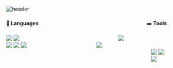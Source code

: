 ![header](https://capsule-render.vercel.app/api?type=waving&color=0:ffafd8,100:a6c1ee&height=300&section=header&text=GERONIMO%20:&#41;&fontSize=80&fontColor=ffffff&fontAlignY=33&desc=Welcome%20to%20yoojin's%20sweet%20home&descAlignY=51&descAlign=62)


#### :loudspeaker: Languages　　　　　　　　　　　　　　　　　　　　　:black_nib: Tools
<p>
  <img src="https://img.shields.io/badge/Java&nbsp;-007396?style=flat-square&logo=java&logoColor=white">
  <img src="https://img.shields.io/badge/Python-3776AB?style=flat-square&logo=python&logoColor=white">
  &#160;&#160;&#160;&#160;&#160;&#160;&#160;&#160;&#160;&#160;&#160;&#160;&#160;&#160;&#160;&#160;&#160;&#160;&#160;&#160;&#160;&#160;&#160;&#160;&#160;&#160;&#160;&#160;
  &#160;&#160;&#160;&#160;&#160;&#160;&#160;&#160;&#160;&#160;&#160;&#160;&#160;&#160;&#160;&#160;&#160;&#160;&#160;&#160;&#160;&#160;&#160;&#160;&#160;&#160;&#160;&#160;
  &#160;&#160;&#160;&#160;&#160;&#160;&#160;&#160;
  <img src="https://img.shields.io/badge/Spring Boot-6DB33F?style=flat-square&logo=Spring Boot&logoColor=white">
  <br>
  <img src="https://img.shields.io/badge/Javascript-F7DF1E?style=flat-square&logo=javascript&logoColor=white">
  <img src="https://img.shields.io/badge/HTML-E34F26?style=flat-square&logo=html5&logoColor=white">
  <img src="https://img.shields.io/badge/CSS-1572B6?style=flat-square&logo=css3&logoColor=white">
  &#160;&#160;&#160;&#160;&#160;&#160;&#160;&#160;&#160;&#160;&#160;&#160;&#160;&#160;&#160;&#160;&#160;&#160;&#160;&#160;&#160;&#160;&#160;&#160;&#160;&#160;&#160;&#160;
  &#160;&#160;&#160;&#160;&#160;&#160;&#160;&#160;&#160;&#160;&#160;&#160;&#160;&#160;&#160;&#160;&#160;
  <img src="https://img.shields.io/badge/Vue.js-4FC08D?style=flat-square&logo=vue.js&logoColor=white">
  <br>
  &#160;&#160;&#160;&#160;&#160;&#160;&#160;&#160;&#160;&#160;&#160;&#160;&#160;&#160;&#160;&#160;&#160;&#160;&#160;&#160;&#160;&#160;&#160;&#160;&#160;&#160;&#160;&#160;
  &#160;&#160;&#160;&#160;&#160;&#160;&#160;&#160;&#160;&#160;&#160;&#160;&#160;&#160;&#160;&#160;&#160;&#160;&#160;&#160;&#160;&#160;&#160;&#160;&#160;&#160;&#160;&#160;
  &#160;&#160;&#160;&#160;&#160;&#160;&#160;&#160;&#160;&#160;&#160;&#160;&#160;&#160;&#160;&#160;&#160;&#160;&#160;&#160;&#160;&#160;&#160;&#160;&#160;&#160;&#160;&#160;
  &#160;&#160;&#160;&#160;&#160;&#160;&#160;&#160;&#160;&#160;&#160;&#160;
  <img src="https://img.shields.io/badge/Oracle-F80000?style=flat-square&logo=oracle&logoColor=white">
  <img src="https://img.shields.io/badge/MySQL-4479A1?style=flat-square&logo=MySQL&logoColor=white">
  <br>
  &#160;&#160;&#160;&#160;&#160;&#160;&#160;&#160;&#160;&#160;&#160;&#160;&#160;&#160;&#160;&#160;&#160;&#160;&#160;&#160;&#160;&#160;&#160;&#160;&#160;&#160;&#160;&#160;
  &#160;&#160;&#160;&#160;&#160;&#160;&#160;&#160;&#160;&#160;&#160;&#160;&#160;&#160;&#160;&#160;&#160;&#160;&#160;&#160;&#160;&#160;&#160;&#160;&#160;&#160;&#160;&#160;
  &#160;&#160;&#160;&#160;&#160;&#160;&#160;&#160;&#160;&#160;&#160;&#160;&#160;&#160;&#160;&#160;&#160;&#160;&#160;&#160;&#160;&#160;&#160;&#160;&#160;&#160;&#160;&#160;
  &#160;&#160;&#160;&#160;&#160;&#160;&#160;&#160;&#160;&#160;&#160;&#160;
  <img src="https://img.shields.io/badge/AWS-e88f2d?style=flat-square&logo=amazonaws&logoColor=white">
</p>



